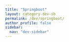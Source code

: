```yaml
---
title: "Springboot"
layout: category-dev-sb
permalink: /dev/springboot/
author_profile: false
sidebar:
  nav: "dev-sidebar"
---
```

